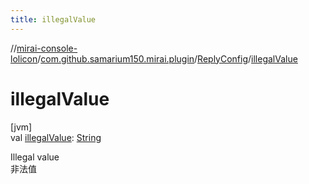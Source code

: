 ```yaml
---
title: illegalValue
---
```

//[mirai-console-lolicon](../../../index.html)/[com.github.samarium150.mirai.plugin](../index.html)/[ReplyConfig](index.html)/[illegalValue](illegal-value.html)



# illegalValue



[jvm]\
val [illegalValue](illegal-value.html): [String](https://kotlinlang.org/api/latest/jvm/stdlib/kotlin/-string/index.html)



Illegal value <br> 非法值




